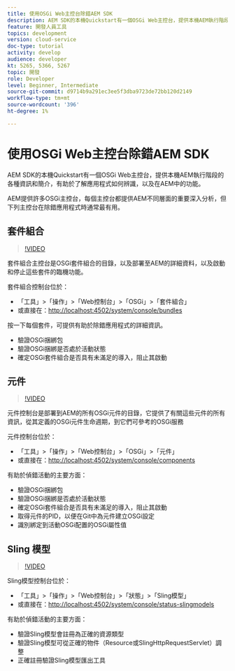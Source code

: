 ```yaml
---
title: 使用OSGi Web主控台除錯AEM SDK
description: AEM SDK的本機Quickstart有一個OSGi Web主控台，提供本機AEM執行階段的各種資訊和簡介，有助於了解應用程式如何辨識，以及在AEM中的功能。
feature: 開發人員工具
topics: development
version: cloud-service
doc-type: tutorial
activity: develop
audience: developer
kt: 5265, 5366, 5267
topic: 開發
role: Developer
level: Beginner, Intermediate
source-git-commit: d9714b9a291ec3ee5f3dba9723de72bb120d2149
workflow-type: tm+mt
source-wordcount: '396'
ht-degree: 1%

---
```



# 使用OSGi Web主控台除錯AEM SDK

AEM SDK的本機Quickstart有一個OSGi Web主控台，提供本機AEM執行階段的各種資訊和簡介，有助於了解應用程式如何辨識，以及在AEM中的功能。

AEM提供許多OSGi主控台，每個主控台都提供AEM不同層面的重要深入分析，但下列主控台在除錯應用程式時通常最有用。

## 套件組合

>[!VIDEO](https://video.tv.adobe.com/v/34335/?quality=12&learn=on)

套件組合主控台是OSGi套件組合的目錄，以及部署至AEM的詳細資料，以及啟動和停止這些套件的臨機功能。

套件組合控制台位於：

+ 「工具」>「操作」>「Web控制台」>「OSGi」>「套件組合」
+ 或直接在：[http://localhost:4502/system/console/bundles](http://localhost:4502/system/console/bundles)

按一下每個套件，可提供有助於除錯應用程式的詳細資訊。

+ 驗證OSGi捆綁包
+ 驗證OSGi捆綁是否處於活動狀態
+ 確定OSGi套件組合是否具有未滿足的導入，阻止其啟動

## 元件

>[!VIDEO](https://video.tv.adobe.com/v/34336/?quality=12&learn=on)

元件控制台是部署到AEM的所有OSGi元件的目錄，它提供了有關這些元件的所有資訊，從其定義的OSGi元件生命週期，到它們可參考的OSGi服務

元件控制台位於：

+ 「工具」>「操作」>「Web控制台」>「OSGi」>「元件」
+ 或直接在：[http://localhost:4502/system/console/components](http://localhost:4502/system/console/components)

有助於偵錯活動的主要方面：

+ 驗證OSGi捆綁包
+ 驗證OSGi捆綁是否處於活動狀態
+ 確定OSGi套件組合是否具有未滿足的導入，阻止其啟動
+ 取得元件的PID，以便在Git中為元件建立OSGi設定
+ 識別綁定到活動OSGi配置的OSGi屬性值

## Sling 模型

>[!VIDEO](https://video.tv.adobe.com/v/34337/?quality=12&learn=on)

Sling模型控制台位於：

+ 「工具」>「操作」>「Web控制台」>「狀態」>「Sling模型」
+ 或直接在：[http://localhost:4502/system/console/status-slingmodels](http://localhost:4502/system/console/status-slingmodels)

有助於偵錯活動的主要方面：

+ 驗證Sling模型會註冊為正確的資源類型
+ 驗證Sling模型可從正確的物件（Resource或SlingHttpRequestServlet）調整
+ 正確註冊驗證Sling模型匯出工具
